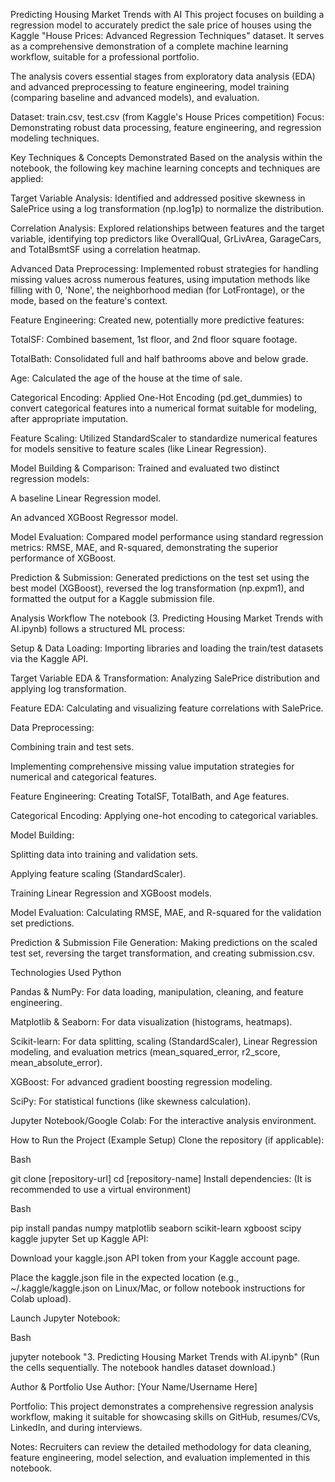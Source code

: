 Predicting Housing Market Trends with AI
This project focuses on building a regression model to accurately predict the sale price of houses using the Kaggle "House Prices: Advanced Regression Techniques" dataset. It serves as a comprehensive demonstration of a complete machine learning workflow, suitable for a professional portfolio.

The analysis covers essential stages from exploratory data analysis (EDA) and advanced preprocessing to feature engineering, model training (comparing baseline and advanced models), and evaluation.

Dataset: train.csv, test.csv (from Kaggle's House Prices competition) Focus: Demonstrating robust data processing, feature engineering, and regression modeling techniques.

Key Techniques & Concepts Demonstrated
Based on the analysis within the notebook, the following key machine learning concepts and techniques are applied:

Target Variable Analysis: Identified and addressed positive skewness in SalePrice using a log transformation (np.log1p) to normalize the distribution.

Correlation Analysis: Explored relationships between features and the target variable, identifying top predictors like OverallQual, GrLivArea, GarageCars, and TotalBsmtSF using a correlation heatmap.

Advanced Data Preprocessing: Implemented robust strategies for handling missing values across numerous features, using imputation methods like filling with 0, 'None', the neighborhood median (for LotFrontage), or the mode, based on the feature's context.

Feature Engineering: Created new, potentially more predictive features:

TotalSF: Combined basement, 1st floor, and 2nd floor square footage.

TotalBath: Consolidated full and half bathrooms above and below grade.

Age: Calculated the age of the house at the time of sale.

Categorical Encoding: Applied One-Hot Encoding (pd.get_dummies) to convert categorical features into a numerical format suitable for modeling, after appropriate imputation.

Feature Scaling: Utilized StandardScaler to standardize numerical features for models sensitive to feature scales (like Linear Regression).

Model Building & Comparison: Trained and evaluated two distinct regression models:

A baseline Linear Regression model.

An advanced XGBoost Regressor model.

Model Evaluation: Compared model performance using standard regression metrics: RMSE, MAE, and R-squared, demonstrating the superior performance of XGBoost.

Prediction & Submission: Generated predictions on the test set using the best model (XGBoost), reversed the log transformation (np.expm1), and formatted the output for a Kaggle submission file.

Analysis Workflow
The notebook (3. Predicting Housing Market Trends with AI.ipynb) follows a structured ML process:

Setup & Data Loading: Importing libraries and loading the train/test datasets via the Kaggle API.

Target Variable EDA & Transformation: Analyzing SalePrice distribution and applying log transformation.

Feature EDA: Calculating and visualizing feature correlations with SalePrice.

Data Preprocessing:

Combining train and test sets.

Implementing comprehensive missing value imputation strategies for numerical and categorical features.

Feature Engineering: Creating TotalSF, TotalBath, and Age features.

Categorical Encoding: Applying one-hot encoding to categorical variables.

Model Building:

Splitting data into training and validation sets.

Applying feature scaling (StandardScaler).

Training Linear Regression and XGBoost models.

Model Evaluation: Calculating RMSE, MAE, and R-squared for the validation set predictions.

Prediction & Submission File Generation: Making predictions on the scaled test set, reversing the target transformation, and creating submission.csv.

Technologies Used
Python

Pandas & NumPy: For data loading, manipulation, cleaning, and feature engineering.

Matplotlib & Seaborn: For data visualization (histograms, heatmaps).

Scikit-learn: For data splitting, scaling (StandardScaler), Linear Regression modeling, and evaluation metrics (mean_squared_error, r2_score, mean_absolute_error).

XGBoost: For advanced gradient boosting regression modeling.

SciPy: For statistical functions (like skewness calculation).

Jupyter Notebook/Google Colab: For the interactive analysis environment.

How to Run the Project (Example Setup)
Clone the repository (if applicable):

Bash

git clone [repository-url]
cd [repository-name]
Install dependencies: (It is recommended to use a virtual environment)

Bash

pip install pandas numpy matplotlib seaborn scikit-learn xgboost scipy kaggle jupyter
Set up Kaggle API:

Download your kaggle.json API token from your Kaggle account page.

Place the kaggle.json file in the expected location (e.g., ~/.kaggle/kaggle.json on Linux/Mac, or follow notebook instructions for Colab upload).

Launch Jupyter Notebook:

Bash

jupyter notebook "3. Predicting Housing Market Trends with AI.ipynb"
(Run the cells sequentially. The notebook handles dataset download.)

Author & Portfolio Use
Author: [Your Name/Username Here]

Portfolio: This project demonstrates a comprehensive regression analysis workflow, making it suitable for showcasing skills on GitHub, resumes/CVs, LinkedIn, and during interviews.

Notes: Recruiters can review the detailed methodology for data cleaning, feature engineering, model selection, and evaluation implemented in this notebook.
